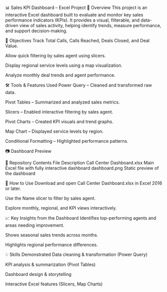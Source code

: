 📊 Sales KPI Dashboard – Excel Project
📌 Overview
This project is an interactive Excel dashboard built to evaluate and monitor key sales performance indicators (KPIs).
It provides a visual, filterable, and data-driven view of sales activity, helping identify trends, measure performance, and support decision-making.

🎯 Objectives
Track Total Calls, Calls Reached, Deals Closed, and Deal Value.

Allow quick filtering by sales agent using slicers.

Display regional service levels using a map visualization.

Analyze monthly deal trends and agent performance.

🛠 Tools & Features Used
Power Query – Cleaned and transformed raw data.

Pivot Tables – Summarized and analyzed sales metrics.

Slicers – Enabled interactive filtering by sales agent.

Pivot Charts – Created KPI visuals and trend graphs.

Map Chart – Displayed service levels by region.

Conditional Formatting – Highlighted performance patterns.

📷 Dashboard Preview

📂 Repository Contents
File	Description
Call Center Dashboard.xlsx	Main Excel file with fully interactive dashboard
dashboard.png	Static preview of the dashboard

🚀 How to Use
Download and open Call Center Dashboard.xlsx in Excel 2016 or later.

Use the Name slicer to filter by sales agent.

Explore monthly, regional, and KPI views interactively.

📈 Key Insights from the Dashboard
Identifies top-performing agents and areas needing improvement.

Shows seasonal sales trends across months.

Highlights regional performance differences.

💡 Skills Demonstrated
Data cleaning & transformation (Power Query)

KPI analysis & summarization (Pivot Tables)

Dashboard design & storytelling

Interactive Excel features (Slicers, Map Charts)